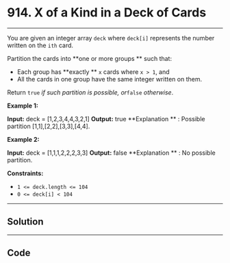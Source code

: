 # 914. X of a Kind in a Deck of Cards

---

You are given an integer array `deck` where `deck[i]` represents the number written on the `ith` card.

Partition the cards into **one or more groups ** such that:

  * Each group has **exactly ** `x` cards where `x > 1`, and
  * All the cards in one group have the same integer written on them.



Return `true` _if such partition is possible, or_`false` _otherwise_.

 

**Example 1:**


**Input:** deck = [1,2,3,4,4,3,2,1]
**Output:** true
**Explanation ** : Possible partition [1,1],[2,2],[3,3],[4,4].


**Example 2:**


**Input:** deck = [1,1,1,2,2,2,3,3]
**Output:** false
**Explanation ** : No possible partition.


 

**Constraints:**

  * `1 <= deck.length <= 104`
  * `0 <= deck[i] < 104`

---

## Solution



---

## Code
```python


```